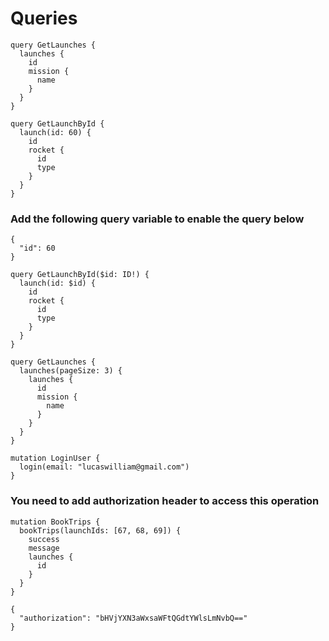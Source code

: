# Queries

```
query GetLaunches {
  launches {
    id
    mission {
      name
    }
  }
}
```

```
query GetLaunchById {
  launch(id: 60) {
    id
    rocket {
      id
      type
    }
  }
}
```

### Add the following query variable to enable the query below

```
{
  "id": 60
}
```

```
query GetLaunchById($id: ID!) {
  launch(id: $id) {
    id
    rocket {
      id
      type
    }
  }
}
```

```
query GetLaunches {
  launches(pageSize: 3) {
    launches {
      id
      mission {
        name
      }
    }
  }
}
```

```
mutation LoginUser {
  login(email: "lucaswilliam@gmail.com")
}
```

### You need to add authorization header to access this operation

```
mutation BookTrips {
  bookTrips(launchIds: [67, 68, 69]) {
    success
    message
    launches {
      id
    }
  }
}
```

```
{
  "authorization": "bHVjYXN3aWxsaWFtQGdtYWlsLmNvbQ=="
}
```